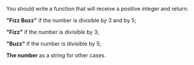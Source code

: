 You should write a function that will receive a positive integer and return:

**"Fizz Buzz"** if the number is divisible by 3 and by 5;

**"Fizz"** if the number is divisible by 3;

**"Buzz"** if the number is divisible by 5;

**The number** as a string for other cases.
